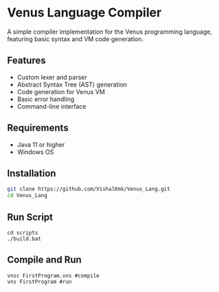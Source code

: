 # Venus Language Compiler

A simple compiler implementation for the Venus programming language, featuring basic syntax and VM code generation.

## Features
- Custom lexer and parser
- Abstract Syntax Tree (AST) generation
- Code generation for Venus VM
- Basic error handling
- Command-line interface

## Requirements
- Java 11 or higher
- Windows OS

## Installation
```bash
git clone https://github.com/VishalKmk/Venus_Lang.git
cd Venus_Lang
```

## Run Script
```terminal
cd scripts
./build.bat
```
## Compile and Run
```terminal
vnsc FirstProgram.vns #compile
vns FirstProgram #run
```
